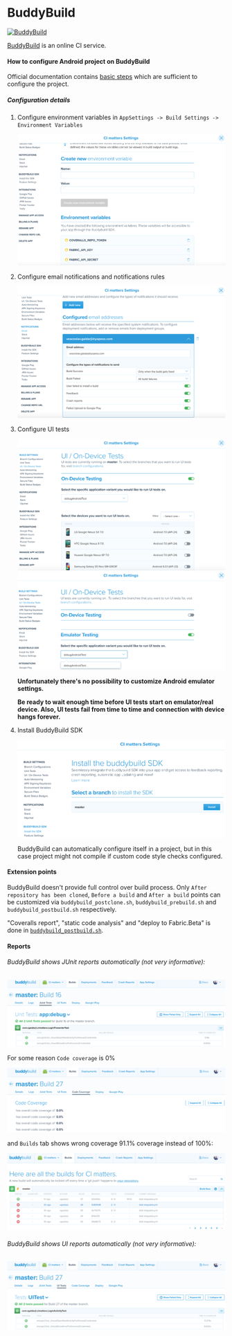 # BuddyBuild

[![BuddyBuild](https://dashboard.buddybuild.com/api/statusImage?appID=58398ac5beb35b010082e315&branch=master&build=latest)](https://dashboard.buddybuild.com/apps/58398ac5beb35b010082e315/build/latest)

[BuddyBuild](https://www.buddybuild.com) is an online CI service.

#### How to configure Android project on BuddyBuild

Official documentation contains [basic steps](http://docs.buddybuild.com/docs/selecting-an-app) 
which are sufficient to configure the project.
  
##### Configuration details

1. Configure environment variables in `AppSettings -> Build Settings -> Environment Variables` 

    <img src="/archive/buddybuild/screenshots/buddy_build_env_variables.png">

2. Configure email notifications and notifications rules
 
    <img src="/archive/buddybuild/screenshots/buddy_build_email_notifications.png">
    
3. Configure UI tests

    <img src="/archive/buddybuild/screenshots/buddy_build_ui_tests_real_devices.png">

    <img src="/archive/buddybuild/screenshots/buddy_build_ui_tests_emulator.png">
    
    **Unfortunately there's no possibility to customize Android emulator settings.**
    
    **Be ready to wait enough time before UI tests start on emulator/real device.
    Also, UI tests fail from time to time and connection with device hangs forever.**

4. Install BuddyBuild SDK
 
    <img src="/archive/buddybuild/screenshots/buddy_build_install_sdk.png">

    BuddyBuild can automatically configure itself in a project, 
    but in this case project might not compile if custom code style checks configured. 

#### Extension points

BuddyBuild doesn't provide full control over build process. 
Only `After repository has been cloned`, `Before a build` and `After a build` points can be customized 
via `buddybuild_postclone.sh`, `buddybuild_prebuild.sh` and `buddybuild_postbuild.sh` respectively. 

"Coveralls report", "static code analysis" and "deploy to Fabric.Beta" is done in 
[`buddybuild_postbuild.sh`](https://github.com/vgaidarji/ci-matters/tree/master/app/buddybuild_postbuild.sh).  

#### Reports

###### BuddyBuild shows JUnit reports automatically (not very informative):

<img src="/archive/buddybuild/screenshots/buddy_build_junit_tests.png">

For some reason `Code coverage` is 0%

<img src="/archive/buddybuild/screenshots/buddy_build_junit_tests_coverage.png">

and `Builds` tab shows wrong coverage 91.1% coverage instead of 100%:

<img src="/archive/buddybuild/screenshots/buddy_build_builds_view.png">

###### BuddyBuild shows UI reports automatically (not very informative):

<img src="/archive/buddybuild/screenshots/buddy_build_ui_tests.png">

